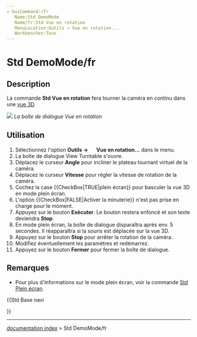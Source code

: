 ```yaml
---
- GuiCommand:/fr
   Name:Std DemoMode
   Name/fr:Std Vue en rotation
   MenuLocation:Outils → Vue en rotation...
   Workbenches:Tous
---
```


# Std DemoMode/fr

## Description

La commande **Std Vue en rotation** fera tourner la caméra en continu dans une [vue 3D](3D_view/fr.md).

![](images/Std_DemoMode_dialog.png ) 
*La boîte de dialogue Vue en rotation*

## Utilisation

1.  Sélectionnez l\'option **Outils → <img src="images/Std_DemoMode.svg" width=16px> Vue en rotation...** dans le menu.
2.  La boîte de dialogue View Turntable s\'ouvre.
3.  Déplacez le curseur **Angle** pour incliner le plateau tournant virtuel de la caméra.
4.  Déplacez le curseur **Vitesse** pour régler la vitesse de rotation de la caméra.
5.  Cochez la case {{CheckBox|TRUE|plein écran}} pour basculer la vue 3D en mode plein écran.
6.  L\'option {{CheckBox|FALSE|Activer la minuterie}} n\'est pas prise en charge pour le moment.
7.  Appuyez sur le bouton **Exécuter**. Le bouton restera enfoncé et son texte deviendra **Stop**.
8.  En mode plein écran, la boîte de dialogue disparaîtra après env. 5 secondes. Il réapparaîtra si la souris est déplacée sur la vue 3D.
9.  Appuyez sur le bouton **Stop** pour arrêter la rotation de la caméra.
10. Modifiez éventuellement les paramètres et redémarrez.
11. Appuyez sur le bouton **Fermer** pour fermer la boîte de dialogue.

## Remarques

-   Pour plus d\'informations sur le mode plein écran, voir la commande [Std Plein écran](Std_ViewFullscreen/fr.md).





{{Std Base navi

}}

---
[documentation index](../README.md) > Std DemoMode/fr
